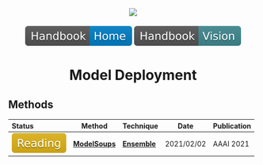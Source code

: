 <div align="center">
<img width="800" src="data/deployment.png">
<br><br>
<div>
	<a href="https://github.com/phlong3105/one/blob/master/handbook/README.md"><img src="../../data/badge/handbook_home.svg"></a>
	<a href="https://github.com/phlong3105/one/blob/master/handbook/vision/README.md"><img src="../../data/badge/handbook_vision.svg"></a>
</div>

Model Deployment
=============================
</div>


## Methods

| Status                                   | Method                          | Technique                   | Date       | Publication    |
|:-----------------------------------------|---------------------------------|-----------------------------|------------|----------------|
| <img src="../../data/badge/reading.svg"> | [**ModelSoups**](modelsoups.md) | [**Ensemble**](ensemble.md) | 2021/02/02 | AAAI&nbsp;2021 |
